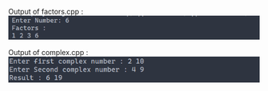 Output of factors.cpp : <br>
![Output](/week1_warmup/cpp_makefiles/cpp_exercise/Output_factors.png)

Output of complex.cpp :<br>
![Output](/week1_warmup/cpp_makefiles/cpp_exercise/Output_complex.png)
